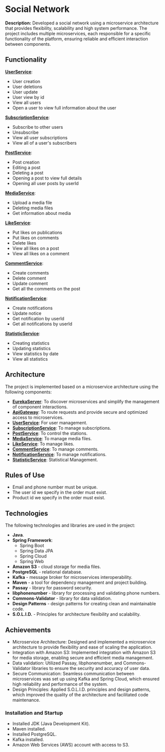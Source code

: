 
# Social Network

**Description:** Developed a social network using a microservice architecture that provides flexibility, scalability and high system performance. The project includes multiple microservices, each responsible for a specific functionality of the platform, ensuring reliable and efficient interaction between components.

## Functionality
**[UserService](https://github.com/thewhitemage13/SocialNetwork/blob/main/UserService/src/main/java/org/thewhitemage13/service/UserService.java)**: 
   - User creation
   - User deletions
   - User update
   - User view by id
   - View all users
   - Open a user to view full information about the user
     
**[SubscriptionService](https://github.com/thewhitemage13/SocialNetwork/blob/main/SubscriptionService/src/main/java/org/thewhitemage13/service/SubscriptionService.java)**:
   - Subscribe to other users
   - Unsubscribe
   - View all user subscriptions
   - View all of a user's subscribers
     
**[PostService](https://github.com/thewhitemage13/SocialNetwork/blob/main/PostService/src/main/java/org/thewhitemage13/service/PostService.java)**:
   - Post creation
   - Editing a post
   - Deleting a post
   - Opening a post to view full details
   - Opening all user posts by userId

**[MediaService](https://github.com/thewhitemage13/SocialNetwork/blob/main/MediaService/src/main/java/org/thewhitemage13/service/MediaService.java)**:
   - Upload a media file
   - Deleting media files
   - Get information about media
     
**[LikeService](https://github.com/thewhitemage13/SocialNetwork/blob/main/LikeService/src/main/java/org/thewhitemage13/service/LikeService.java)**:
   - Put likes on publications
   - Put likes on comments
   - Delete likes
   - View all likes on a post
   - View all likes on a comment
     
**[CommentService](https://github.com/thewhitemage13/SocialNetwork/blob/main/CommentService/src/main/java/org/thewhitemage13/service/CommentService.java)**:
   - Create comments
   - Delete comment
   - Update comment
   - Get all the comments on the post
     
**[NotificationService](https://github.com/thewhitemage13/SocialNetwork/blob/main/NotificationService/src/main/java/org/thewhitemage13/service/NotificationService.java)**:
   - Create notifications
   - Update notice
   - Get notification by userId
   - Get all notifications by userId
     
**[StatisticService](https://github.com/thewhitemage13/SocialNetwork/tree/main/StatisticService/src/main/java/org/thewhitemage13/service)**:
   - Creating statistics
   - Updating statistics
   - View statistics by date
   - View all statistics

## Architecture

The project is implemented based on a microservice architecture using the following components:

- **[EurekaServer](https://github.com/thewhitemage13/SocialNetwork/tree/main/EurekaServer)**: To discover microservices and simplify the management of component interactions.
- **[ApiGateway](https://github.com/thewhitemage13/SocialNetwork/tree/main/ApiGateWay)**: To route requests and provide secure and optimized access to microservices.
- **[UserService](https://github.com/thewhitemage13/SocialNetwork/tree/main/UserService)**: For user management.
- **[SubscriptionService](https://github.com/thewhitemage13/SocialNetwork/tree/main/SubscriptionService)**: To manage subscriptions.
- **[PostService](https://github.com/thewhitemage13/SocialNetwork/tree/main/PostService)**: To control the stations.
- **[MediaService](https://github.com/thewhitemage13/SocialNetwork/tree/main/MediaService)**: To manage media files.
- **[LikeService](https://github.com/thewhitemage13/SocialNetwork/tree/main/LikeService)**: To manage likes.
- **[CommentService](https://github.com/thewhitemage13/SocialNetwork/tree/main/CommentService)**: To manage comments.
- **[NotificationService](https://github.com/thewhitemage13/SocialNetwork/tree/main/NotificationService)**: To manage notifications.
- **[StatisticService](https://github.com/thewhitemage13/SocialNetwork/tree/main/StatisticService)**: Statistical Management.

## Rules of Use

- Email and phone number must be unique.
- The user id we specify in the order must exist.
- Product id we specify in the order must exist.

## Technologies

The following technologies and libraries are used in the project:

- **Java**.
- **Spring Framework**:
  - Spring Boot
  - Spring Data JPA
  - Spring Cloud
  - Spring Web
- **Amazon S3** - cloud storage for media files.
- **PostgreSQL** - relational database.
- **Kafka** - message broker for microservices interoperability.
- **Maven** - a tool for dependency management and project building.
- **Passay** - library for password security.
- **libphonenumber** - library for processing and validating phone numbers.
- **Commons-Validator** - library for data validation.
- **Design Patterns** - design patterns for creating clean and maintainable code.
- **S.O.L.I.D.** - Principles for architecture flexibility and scalability.

## Achievements
- Microservice Architecture: Designed and implemented a microservice architecture to provide flexibility and ease of scaling the application.
- Integration with Amazon S3: Implemented integration with Amazon S3 for media storage, enabling secure and efficient media management.
- Data validation: Utilized Passay, libphonenumber, and Commons-Validator libraries to ensure the security and accuracy of user data.
- Secure Communication: Seamless communication between microservices was set up using Kafka and Spring Cloud, which ensured high reliability and performance of the system.
- Design Principles: Applied S.O.L.I.D. principles and design patterns, which improved the quality of the architecture and facilitated code maintenance.

### Installation and Startup

- Installed JDK (Java Development Kit).
- Maven installed.
- Installed PostgreSQL.
- Kafka installed.
- Amazon Web Services (AWS) account with access to S3.
